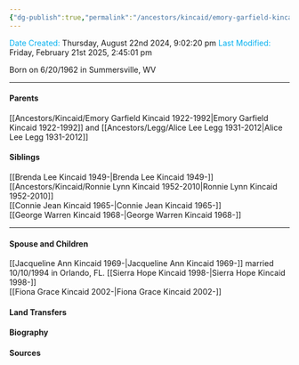 ```yaml
---
{"dg-publish":true,"permalink":"/ancestors/kincaid/emory-garfield-kincaid-jr-1962/"}
---
```


<font color="#00b0f0">Date Created:</font> Thursday, August 22nd 2024, 9:02:20 pm
<font color="#00b0f0">Last Modified:</font> Friday, February 21st 2025, 2:45:01 pm

Born on  6/20/1962 in Summersville, WV

---
#### Parents
[[Ancestors/Kincaid/Emory Garfield Kincaid 1922-1992\|Emory Garfield Kincaid 1922-1992]]  and [[Ancestors/Legg/Alice Lee Legg 1931-2012\|Alice Lee Legg 1931-2012]]
#### Siblings
[[Brenda Lee Kincaid 1949-\|Brenda Lee Kincaid 1949-]]  
[[Ancestors/Kincaid/Ronnie Lynn Kincaid 1952-2010\|Ronnie Lynn Kincaid 1952-2010]]  
[[Connie Jean Kincaid 1965-\|Connie Jean Kincaid 1965-]]  
[[George Warren Kincaid 1968-\|George Warren Kincaid 1968-]]  

---
#### Spouse and Children
[[Jacqueline Ann Kincaid 1969-\|Jacqueline Ann Kincaid 1969-]] married 10/10/1994 in Orlando, FL.
[[Sierra Hope Kincaid 1998-\|Sierra Hope Kincaid 1998-]]  
[[Fiona Grace Kincaid 2002-\|Fiona Grace Kincaid 2002-]]  

#### Land Transfers

#### Biography

#### Sources

